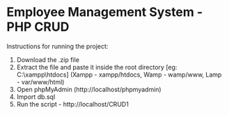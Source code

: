 # Employee Management System - PHP CRUD

Instructions for running the project:

1. Download the .zip file
2. Extract the file and paste it inside the root directory [eg: C:\xampp\htdocs]
   (Xampp - xampp/htdocs, Wamp - wamp/www, Lamp - var/www/html)
3. Open phpMyAdmin (http://localhost/phpmyadmin)
4. Import db.sql
5. Run the script - http://localhost/CRUD1
